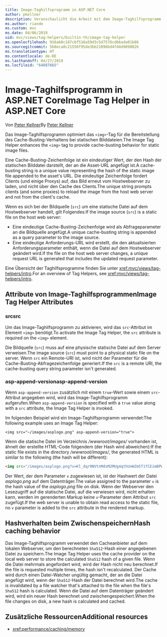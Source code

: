 ```yaml
---
title: Image-Taghilfsprogramm in ASP.NET Core
author: pkellner
description: Veranschaulicht die Arbeit mit dem Image-Taghilfsprogramm.
ms.author: riande
ms.custom: mvc
ms.date: 04/06/2019
uid: mvc/views/tag-helpers/builtin-th/image-tag-helper
ms.openlocfilehash: 916a68c187cbf516a59d3c5d7578cdb6ada01b86
ms.sourcegitcommit: 5b0eca8c21550f95de3bb21096bd4fd4d9098026
ms.translationtype: HT
ms.contentlocale: de-DE
ms.lasthandoff: 04/27/2019
ms.locfileid: "64887665"
---
```

# <a name="image-tag-helper-in-aspnet-core"></a><span data-ttu-id="dbe52-103">Image-Taghilfsprogramm in ASP.NET Core</span><span class="sxs-lookup"><span data-stu-id="dbe52-103">Image Tag Helper in ASP.NET Core</span></span>

<span data-ttu-id="dbe52-104">Von [Peter Kellner](http://peterkellner.net)</span><span class="sxs-lookup"><span data-stu-id="dbe52-104">By [Peter Kellner](http://peterkellner.net)</span></span>

<span data-ttu-id="dbe52-105">Das Image-Taghilfsprogramm optimiert das `<img>`-Tag für die Bereitstellung des Cache-Busting-Verhaltens bei statischen Bilddateien.</span><span class="sxs-lookup"><span data-stu-id="dbe52-105">The Image Tag Helper enhances the `<img>` tag to provide cache-busting behavior for static image files.</span></span>

<span data-ttu-id="dbe52-106">Eine Cache-Busting-Zeichenfolge ist ein eindeutiger Wert, der den Hash der statischen Bilddatei darstellt, der an die Asset-URL angefügt ist.</span><span class="sxs-lookup"><span data-stu-id="dbe52-106">A cache-busting string is a unique value representing the hash of the static image file appended to the asset's URL.</span></span> <span data-ttu-id="dbe52-107">Die eindeutige Zeichenfolge fordert Clients (und einige Proxys) auf, das Bild erneut vom Hostwebserver zu laden, und nicht über den Cache des Clients.</span><span class="sxs-lookup"><span data-stu-id="dbe52-107">The unique string prompts clients (and some proxies) to reload the image from the host web server and not from the client's cache.</span></span>

<span data-ttu-id="dbe52-108">Wenn es sich bei der Bildquelle (`src`) um eine statische Datei auf dem Hostwebserver handelt, gilt Folgendes:</span><span class="sxs-lookup"><span data-stu-id="dbe52-108">If the image source (`src`) is a static file on the host web server:</span></span>

* <span data-ttu-id="dbe52-109">Eine eindeutige Cache-Busting-Zeichenfolge wird als Abfrageparameter an die Bildquelle angefügt.</span><span class="sxs-lookup"><span data-stu-id="dbe52-109">A unique cache-busting string is appended as a query parameter to the image source.</span></span>
* <span data-ttu-id="dbe52-110">Eine eindeutige Anforderungs-URL wird erstellt, die den aktualisierten Anforderungsparameter enthält, wenn die Datei auf dem Hostwebserver geändert wird.</span><span class="sxs-lookup"><span data-stu-id="dbe52-110">If the file on the host web server changes, a unique request URL is generated that includes the updated request parameter.</span></span>

<span data-ttu-id="dbe52-111">Eine Übersicht der Taghilfsprogramme finden Sie unter <xref:mvc/views/tag-helpers/intro>.</span><span class="sxs-lookup"><span data-stu-id="dbe52-111">For an overview of Tag Helpers, see <xref:mvc/views/tag-helpers/intro>.</span></span>

## <a name="image-tag-helper-attributes"></a><span data-ttu-id="dbe52-112">Attribute von Image-Taghilfsprogrammen</span><span class="sxs-lookup"><span data-stu-id="dbe52-112">Image Tag Helper Attributes</span></span>

### <a name="src"></a><span data-ttu-id="dbe52-113">src</span><span class="sxs-lookup"><span data-stu-id="dbe52-113">src</span></span>

<span data-ttu-id="dbe52-114">Um das Image-Taghilfsprogramm zu aktivieren, wird das `src`-Attribut im Element `<img>` benötigt.</span><span class="sxs-lookup"><span data-stu-id="dbe52-114">To activate the Image Tag Helper, the `src` attribute is required on the `<img>` element.</span></span>

<span data-ttu-id="dbe52-115">Die Bildquelle (`src`) muss auf eine physische statische Datei auf dem Server verweisen.</span><span class="sxs-lookup"><span data-stu-id="dbe52-115">The image source (`src`) must point to a physical static file on the server.</span></span> <span data-ttu-id="dbe52-116">Wenn `src` ein Remote-URI ist, wird nicht der Parameter für die Cache-Busting-Abfragezeichenfolge generiert.</span><span class="sxs-lookup"><span data-stu-id="dbe52-116">If the `src` is a remote URI, the cache-busting query string parameter isn't generated.</span></span>

### <a name="asp-append-version"></a><span data-ttu-id="dbe52-117">asp-append-version</span><span class="sxs-lookup"><span data-stu-id="dbe52-117">asp-append-version</span></span>

<span data-ttu-id="dbe52-118">Wenn `asp-append-version` zusätzlich mit einem `true`-Wert sowie einem `src`-Attribut angegeben wird, wird das Image-Taghilfsprogramm aufgerufen.</span><span class="sxs-lookup"><span data-stu-id="dbe52-118">When `asp-append-version` is specified with a `true` value along with a `src` attribute, the Image Tag Helper is invoked.</span></span>

<span data-ttu-id="dbe52-119">Im folgenden Beispiel wird ein Image-Taghilfsprogramm verwendet:</span><span class="sxs-lookup"><span data-stu-id="dbe52-119">The following example uses an Image Tag Helper:</span></span>

```cshtml
<img src="~/images/asplogo.png" asp-append-version="true">
```

<span data-ttu-id="dbe52-120">Wenn die statische Datei im Verzeichnis */wwwroot/images/* vorhanden ist, ähnelt der erstellte HTML-Code folgendem (der Hash wird abweichen):</span><span class="sxs-lookup"><span data-stu-id="dbe52-120">If the static file exists in the directory */wwwroot/images/*, the generated HTML is similar to the following (the hash will be different):</span></span>

```html
<img src="/images/asplogo.png?v=Kl_dqr9NVtnMdsM2MUg4qthUnWZm5T1fCEimBPWDNgM">
```

<span data-ttu-id="dbe52-121">Der Wert, der dem Parameter `v` zugewiesen ist, ist der Hashwert der Datei *asplogo.png* auf dem Datenträger.</span><span class="sxs-lookup"><span data-stu-id="dbe52-121">The value assigned to the parameter `v` is the hash value of the *asplogo.png* file on disk.</span></span> <span data-ttu-id="dbe52-122">Wenn der Webserver den Lesezugriff auf die statische Datei, auf die verwiesen wird, nicht erhalten kann, werden im gerenderten Markup keine `v`-Parameter dem Attribut `src` zugefügt.</span><span class="sxs-lookup"><span data-stu-id="dbe52-122">If the web server is unable to obtain read access to the static file, no `v` parameter is added to the `src` attribute in the rendered markup.</span></span>

## <a name="hash-caching-behavior"></a><span data-ttu-id="dbe52-123">Hashverhalten beim Zwischenspeichern</span><span class="sxs-lookup"><span data-stu-id="dbe52-123">Hash caching behavior</span></span>

<span data-ttu-id="dbe52-124">Das Image-Taghilfsprogramm verwendet den Cacheanbieter auf dem lokalen Webserver, um den berechneten `Sha512`-Hash einer angegebenen Datei zu speichern.</span><span class="sxs-lookup"><span data-stu-id="dbe52-124">The Image Tag Helper uses the cache provider on the local web server to store the calculated `Sha512` hash of a given file.</span></span> <span data-ttu-id="dbe52-125">Wenn die Datei mehrmals angefordert wird, wird der Hash nicht neu berechnet.</span><span class="sxs-lookup"><span data-stu-id="dbe52-125">If the file is requested multiple times, the hash isn't recalculated.</span></span> <span data-ttu-id="dbe52-126">Der Cache wird durch einen Datei-Watcher ungültig gemacht, der an die Datei angefügt wird, wenn der `Sha512`-Hash der Datei berechnet wird.</span><span class="sxs-lookup"><span data-stu-id="dbe52-126">The cache is invalidated by a file watcher that's attached to the file when the file's `Sha512` hash is calculated.</span></span> <span data-ttu-id="dbe52-127">Wenn die Datei auf dem Datenträger geändert wird, wird ein neuer Hash berechnet und zwischengespeichert.</span><span class="sxs-lookup"><span data-stu-id="dbe52-127">When the file changes on disk, a new hash is calculated and cached.</span></span>

## <a name="additional-resources"></a><span data-ttu-id="dbe52-128">Zusätzliche Ressourcen</span><span class="sxs-lookup"><span data-stu-id="dbe52-128">Additional resources</span></span>

* <xref:performance/caching/memory>
